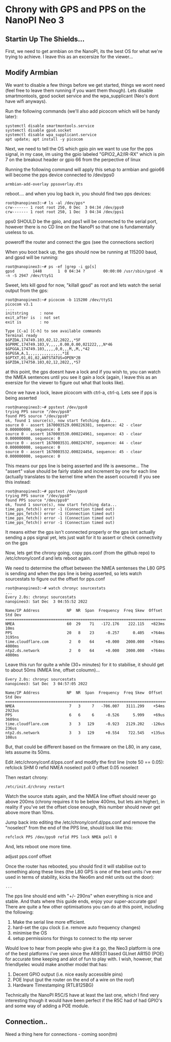 # Chrony with GPS and PPS on the NanoPI Neo 3

## Startin Up The Shields...

First, we need to get armbian on the NanoPI, its the best OS for what we're trying
to achieve. I leave this as an excersize for the viewer...


## Modify Armbian

We want to disable a few things before we get started, things we wont need (feel free
to leave them running if you want them though). Lets disable smartmontools, gpsd socket
service and the wpa_supplicant (Neo's dont have wifi anyways).

Run the following commands (we'll also add picocom which will be handy later):
```
systemctl disable smartmontools.service
systemctl disable gpsd.socket
systemctl disable wpa_supplicant.service
apt update; apt install -y picocom
```

Next, we need to tell the OS which gpio pin we want to use for the pps signal, in my
case, im using the gpio labeled "GPIO2_A2/IR-RX" which is pin 7 on the breakout header
or gpio 66 from the perpective of linux

Running the following command will apply this setup to armbian and gpio66 will become
the pps device connected to /dev/pps0

```
armbian-add-overlay ppsoverlay.dts
```

reboot.... and when you log back in, you should find two pps devices:
```
root@nanopineo3:~# ls -al /dev/pps*
crw------- 1 root root 250, 0 Dec  3 04:34 /dev/pps0
crw------- 1 root root 250, 1 Dec  3 04:34 /dev/pps1
```

pps0 SHOULD be the gpio, and pps1 will be connected to the serial port, however there
is no CD line on the NanoPI so that one is fundamentally useless to us.

poweroff the router and connect the gps (see the connections section)

When you boot back up, the gps should now be running at 115200 baud, and gpsd will be 
running:

```
root@nanopineo3:~# ps -ef |grep -i gp[s]
gpsd        1448       1  0 04:34 ?        00:00:00 /usr/sbin/gpsd -N -n -S 2947 /dev/ttyS1
```

Sweet, lets kill gpsd for now, "killall gpsd" as root and lets watch the serial output
from the gps:

```
root@nanopineo3:~# picocom -b 115200 /dev/ttyS1
picocom v3.1
....
initstring     : none
exit_after is  : not set
exit is        : no

Type [C-a] [C-h] to see available commands
Terminal ready
$GPZDA,174749.103,02,12,2022,,*5F
$GPRMC,174749.103,V,,,,,0.00,0.00,021222,,,N*46
$GPGGA,174749.103,,,,,0,0,,,M,,M,,*42
$GPGSA,A,1,,,,,,,,,,,,,,,*1E
$GPTXT,01,01,02,ANTSTATUS=OPEN*2B
$GPZDA,174750.103,02,12,2022,,*57
```

at this point, the gps doesnt have a lock and if you wish to, you can watch the NMEA
sentences until you see it gain a lock (again, I leave this as an exersize for the
viewer to figure out what that looks like).

Once we have a lock, leave picocom with ctrl-a, ctrl-q. Lets see if pps is being asserted

```
root@nanopineo3:~# ppstest /dev/pps0
trying PPS source "/dev/pps0"
found PPS source "/dev/pps0"
ok, found 1 source(s), now start fetching data...
source 0 - assert 1670003529.000226381, sequence: 42 - clear  0.000000000, sequence: 0
source 0 - assert 1670003530.000224961, sequence: 43 - clear  0.000000000, sequence: 0
source 0 - assert 1670003531.000224707, sequence: 44 - clear  0.000000000, sequence: 0
source 0 - assert 1670003532.000224454, sequence: 45 - clear  0.000000000, sequence: 0
```


This means our pps line is being asserted and life is awesome... The "assert" value should
be fairly stable and increment by one for each line (actually translates to the kernel
time when the assert occured) if you see this instead:

```
root@nanopineo3:~# ppstest /dev/pps0
trying PPS source "/dev/pps0"
found PPS source "/dev/pps0"
ok, found 1 source(s), now start fetching data...
time_pps_fetch() error -1 (Connection timed out)
time_pps_fetch() error -1 (Connection timed out)
time_pps_fetch() error -1 (Connection timed out)
time_pps_fetch() error -1 (Connection timed out)
```

It means either the gps isn't connected properly or the gps isnt actually sending a
pps signal yet, lets just wait for it to assert or check connectivity on the gps

Now, lets get the chrony going, copy pps.conf (from the github repo) to /etc/chrony/conf.d
and lets reboot again.

We need to determine the offset between the NMEA sentenses the L80 GPS is sending and when
the pps line is being asserted, so lets watch sourcestats to figure out the offset for pps.conf

```
root@nanopineo3:~# watch chronyc sourcestats
...
Every 2.0s: chronyc sourcestats                                                     nanopineo3: Sat Dec  3 04:55:52 2022

Name/IP Address            NP  NR  Span  Frequency  Freq Skew  Offset  Std Dev
==============================================================================
NMEA                       60  29    71   -172.176    222.115   +823ms    10ms
PPS                        20   8    23     -0.257      0.405   +764ms  3195ns
time.cloudflare.com         2   0    64     +0.000   2000.000   +764ms  4000ms
ntp2.ds.network             2   0    64     +0.000   2000.000   +764ms  4000ms
```

Leave this run for quite a while (30+ minutes) for it to stabilise, it should get to
about 50ms (NMEA line, offset coloumn)...

```
Every 2.0s: chronyc sourcestats                                                     nanopineo3: Sat Dec  3 04:57:05 2022

Name/IP Address            NP  NR  Span  Frequency  Freq Skew  Offset  Std Dev
==============================================================================
NMEA                        7   3     7   -706.007   3111.299    +54ms  2923us
PPS                         6   6     6     -0.526      5.999    +69us  3609ns
time.cloudflare.com         3   3   129     -0.923   2129.202   -126us   236us
ntp2.ds.network             3   3   129     +0.554    722.545   +135us   108us
```

But, that could be different based on the firmware on the L80, in any case, lets
assume its 50ms.

Edit /etc/chrony/conf.d/pps.conf and modify the first line (note 50 == 0.05):
refclock SHM 0 refid NMEA noselect poll 0 offset 0.05 noselect

Then restart chrony:

```
/etc/init.d/chrony restart
```

Watch the source stats again, and the NMEA line offset should never go above
200ms (chrony requires it to be below 400ms, but lets aim higher), in reality
if you've set the offset close enough, this number should never get above more
than 10ms.

Jump back into editing the /etc/chrony/conf.d/pps.conf and remove the "noselect"
from the end of the PPS line, should look like this:

```
refclock PPS /dev/pps0 refid PPS lock NMEA poll 0
```

And, lets reboot one more time.

adjust pps.conf offset

Once the router has rebooted, you should find it will stabilise out to something
along these lines (the L80 GPS is one of the best units i've ever used in terms
of stability, kicks the Neo6m and mkt units out the door):

```
...

```

The pps line should end with "+/- 290ns" when everything is nice and stable. And
thats where this guide ends, enjoy your super-accurate gps! There are quite a few
other optimisations you can do at this point, including the following:

1) Make the serial line more efficient.
2) hard-set the cpu clock (i.e. remove auto frequency changes)
3) minimise the OS
4) setup permissions for things to connect to the ntp server

Would love to hear from people who give it a go, the Neo3 platform is one of the
best platforms i've seen since the AR9331 based GLInet AR150 (POE) for accurate
time keeping and alot of fun to play with. I wish, however, that friendlyelec would
make another model that has:

1) Decent GPIO output (i.e. nice easily accessible pins)
2) POE Input (put the router on the end of a wire on the roof)
3) Hardware Timestamping (RTL8125BG)

Technically the NanoPI R5C/S have at least the last one, which I find very interesting
though it would have been perfect if the R5C had of had GPIO's and some way of adding
a POE module.


## Connection..

Need a thing here for connections - coming soon(tm)
